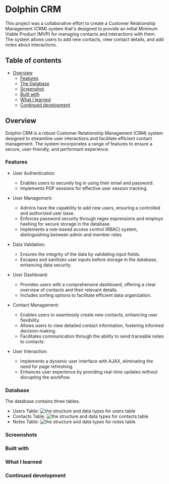 # Dolphin CRM

This project was a collaborative effort to create a Customer Relationship Management (CRM) system that's designed to provide an initial Minimum Viable Product (MVP) for managing contacts and interactions with them. The system allows users to add new contacts, view contact details, and add notes about interactions. 

## Table of contents

- [Overview](#overview)
  - [Features](#features)
  - [The Database](#database)
  - [Screenshot](#screenshot)
  - [Built with](#built-with)
  - [What I learned](#what-i-learned)
  - [Continued development](#continued-development)

## Overview
Dolphin CRM is a robust Customer Relationship Management (CRM) system designed to streamline user interactions and facilitate efficient contact management. The system incorporates a range of features to ensure a secure, user-friendly, and performant experience. 

### Features
  - User Authentication:
    - Enables users to securely log in using their email and password.
    - Implements PGP sessions for effective user session tracking.
     
  - User Management:
    - Admins have the capability to add new users, ensuring a controlled and authorized user base.
    - Enforces password security through regex expressions and employs hashing for secure storage in the database.
    - Implements a role-based access control (RBAC) system, distinguishing between admin and member roles.

  - Data Validation:
    - Ensures the integrity of the data by validating input fields.
    - Escapes and sanitizes user inputs before storage in the database, enhancing data security.

  - User Dashboard:
    - Provides users with a comprehensive dashboard, offering a clear overview of contacts and their relevant details.
    - Includes sorting options to facilitate efficient data organization.

  - Contact Management:
    - Enables users to seamlessly create new contacts, enhancing user flexibility.
    - Allows users to view detailed contact information, fostering informed decision-making.
    - Facilitates communication through the ability to send traceable notes to contacts.

  - User Interaction:
    - Implements a dynamic user interface with AJAX, eliminating the need for page refreshing.
    - Enhances user experience by providing real-time updates without disrupting the workflow.

### Database
The database contains three tables.
- Users Table:
  ![the structure and data types for users table](https://github.com/jaecoder20/info2180-finalproject/assets/108883378/da1a8949-c4aa-4618-b6c9-f6b312edd899)
- Contacts Table:
    ![the structure and data types for contacts table](https://github.com/jaecoder20/info2180-finalproject/assets/108883378/378ec455-ea42-41c8-9b53-1eebd0763935)
- Notes Table:
    ![the structure and data types for notes table](https://github.com/jaecoder20/info2180-finalproject/assets/108883378/fa55be3d-1ad4-4940-a6ac-4b0983fdba1a)



### Screenshots




### Built with


### What I learned



### Continued development









